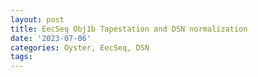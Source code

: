 ```yaml
---
layout: post
title: EecSeq Obj1b Tapestation and DSN normalization
date: '2023-07-06'
categories: Oyster, EecSeq, DSN
tags: 
---
```


